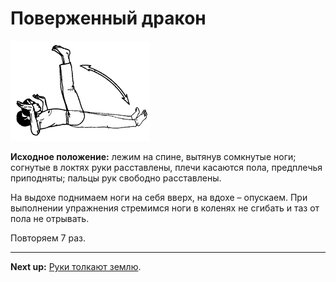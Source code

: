# Поверженный дракон

![](./img/14.png)

**Исходное положение:** лежим на спине, вытянув сомкнутые ноги; согнутые в
локтях руки расставлены, плечи касаются пола, предплечья приподняты; пальцы рук
свободно расставлены.

На выдохе поднимаем ноги на себя вверх, на вдохе – опускаем. При выполнении
упражнения стремимся ноги в коленях не сгибать и таз от пола не отрывать.

Повторяем 7 раз.

***

**Next up:** [Руки толкают землю](../15).
